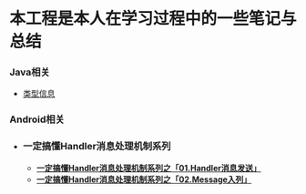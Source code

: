 # 本工程是本人在学习过程中的一些笔记与总结

### Java相关

- [类型信息](https://github.com/leibown/Study-Notes/blob/master/Java/%E7%B1%BB%E5%9E%8B%E4%BF%A1%E6%81%AF.md)	

### Android相关

- ### 一定搞懂Handler消息处理机制系列

  - [**一定搞懂Handler消息处理机制系列之「01.Handler消息发送」**](https://github.com/leibown/Study-Notes/blob/master/Android/%E4%B8%80%E5%AE%9A%E6%90%9E%E6%87%82Handler%E6%B6%88%E6%81%AF%E5%A4%84%E7%90%86%E6%9C%BA%E5%88%B6%E7%B3%BB%E5%88%97/%E4%B8%80%E5%AE%9A%E6%90%9E%E6%87%82Handler%E6%B6%88%E6%81%AF%E5%A4%84%E7%90%86%E6%9C%BA%E5%88%B6%E7%B3%BB%E5%88%97%E4%B9%8B%E3%80%8C01.Handler%E6%B6%88%E6%81%AF%E5%8F%91%E9%80%81%E3%80%8D.md)
  - [**一定搞懂Handler消息处理机制系列之「02.Message入列」**](https://github.com/leibown/Study-Notes/blob/master/Android/%E4%B8%80%E5%AE%9A%E6%90%9E%E6%87%82Handler%E6%B6%88%E6%81%AF%E5%A4%84%E7%90%86%E6%9C%BA%E5%88%B6%E7%B3%BB%E5%88%97/%E4%B8%80%E5%AE%9A%E6%90%9E%E6%87%82Handler%E6%B6%88%E6%81%AF%E5%A4%84%E7%90%86%E6%9C%BA%E5%88%B6%E7%B3%BB%E5%88%97%E4%B9%8B%E3%80%8C02.Message%E5%85%A5%E5%88%97%E3%80%8D.md)


